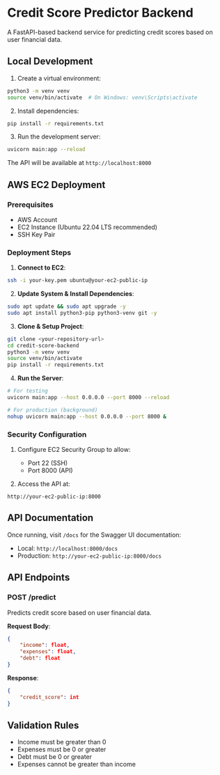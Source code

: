 # Credit Score Predictor Backend

A FastAPI-based backend service for predicting credit scores based on user financial data.

## Local Development

1. Create a virtual environment:
```bash
python3 -m venv venv
source venv/bin/activate  # On Windows: venv\Scripts\activate
```

2. Install dependencies:
```bash
pip install -r requirements.txt
```

3. Run the development server:
```bash
uvicorn main:app --reload
```

The API will be available at `http://localhost:8000`

## AWS EC2 Deployment

### Prerequisites
- AWS Account
- EC2 Instance (Ubuntu 22.04 LTS recommended)
- SSH Key Pair

### Deployment Steps

1. **Connect to EC2**:
```bash
ssh -i your-key.pem ubuntu@your-ec2-public-ip
```

2. **Update System & Install Dependencies**:
```bash
sudo apt update && sudo apt upgrade -y
sudo apt install python3-pip python3-venv git -y
```

3. **Clone & Setup Project**:
```bash
git clone <your-repository-url>
cd credit-score-backend
python3 -m venv venv
source venv/bin/activate
pip install -r requirements.txt
```

4. **Run the Server**:
```bash
# For testing
uvicorn main:app --host 0.0.0.0 --port 8000 --reload

# For production (background)
nohup uvicorn main:app --host 0.0.0.0 --port 8000 &
```

### Security Configuration

1. Configure EC2 Security Group to allow:
   - Port 22 (SSH)
   - Port 8000 (API)

2. Access the API at:
```
http://your-ec2-public-ip:8000
```

## API Documentation

Once running, visit `/docs` for the Swagger UI documentation:
- Local: `http://localhost:8000/docs`
- Production: `http://your-ec2-public-ip:8000/docs`

## API Endpoints

### POST /predict
Predicts credit score based on user financial data.

**Request Body**:
```json
{
    "income": float,
    "expenses": float,
    "debt": float
}
```

**Response**:
```json
{
    "credit_score": int
}
```

## Validation Rules
- Income must be greater than 0
- Expenses must be 0 or greater
- Debt must be 0 or greater
- Expenses cannot be greater than income 